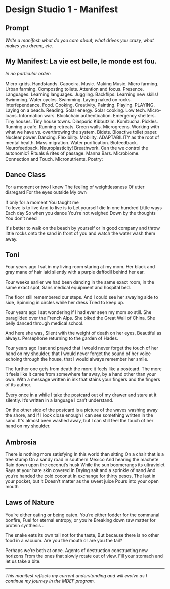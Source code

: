 # Design Studio 1 - Manifest

## Prompt

*Write a manifest: what do you care about, what drives you crazy, what makes you dream, etc.*

## My Manifest: La vie est belle, le monde est fou. 

*In no particular order:*

Micro-grids. Handstands. Capoeira. Music. Making Music. Micro farming. Urban farming. Composting toilets. Attention and focus. Presence. Languages. Learning languages. Juggling. Backflips. Learning new skills! Swimming. Water cycles. Swimming. Laying naked on rocks. Interfependance. Food. Cooking. Creativity. Painting. Playing. PLAYING. Laying on a beach. Reading. Solar energy. Solar cooking. Low tech. Micro-loans. Information wars. Blockchain authentication. Emergency shelters. Tiny houses. Tiny house towns. Diasporic Kibbutzim. Kombucha. Pickles. Running a cafe. Running retreats. Green walls. Microgreens. Working with what we have vs. overthrowing the system. Bidets. Bioactive toilet paper. Nuclear power. Dancing. Flexibility. Mobility. ADAPTABILITY as the root of mental health. Mass migration. Water purification. Biofeedback. Neurofeedback. Neuroplasticity! Breathwork. Can the we control the autonomic? Rituals & rites of passage. Manna Bars. Microbiome. Connection and Touch. Micronutrients. Poetry:

## Dance Class

For a moment or two
I knew
The feeling of 
weightlessness
Of utter disregard 
For the eyes outside
My own

If only for a moment 
You taught me  
To love is to live
And to live is to
Let yourself die
In one hundred 
Little ways 
Each day 
So when you dance
You’re not weighed 
Down by the thoughts
You don’t need

It's better to walk
on the beach 
by yourself 
or in good company
and throw little rocks 
onto the sand
in front of you
and watch the water
wash them away.


## Toni 
Four years ago I sat in my living room 
staring at my mom.
Her black and gray mane of hair laid silently 
with a purple daffodil behind her ear.

Four weeks earlier we had been dancing
in the same exact room,
in the same exact spot,
Sans medical equipment and hospital bed.

The floor still remembered our steps.
And I could see her swaying side to side,
Spinning in circles while her dress 
Tried to keep up.

Four years ago I sat wondering 
if I had ever seen my mom so still.
She paraglided over the French Alps.
She biked the Great Wall of China.
She belly danced through medical school.

And here she was,
Silent with the weight of death on her eyes,
Beautiful as always.
Persephone returning to the garden of Hades.

Four years ago I sat and prayed 
that I would never forget the touch of her hand on my shoulder,
that I would never forget the sound of her voice 
echoing through the house,
that I would always remember her smile.

The further one gets from death the more it feels 
like a postcard.
The more it feels like it came from somewhere far away,
by a hand other than your own.
With a message written in ink that stains your fingers
and the fingers of its author.

Every once in a while I take the postcard out of my drawer 
and stare at it silently.
It’s written in a language I can’t understand.

On the other side of the postcard is a picture 
of the waves washing away the shore,
and if I look close enough 
I can see something written in the sand.
It's almost been washed away,
but I can still feel the touch of her hand on my shoulder.


## Ambrosia 
There is nothing more satisfying
In this world than sitting
On a chair that is a tree stump
On a sandy road in southern Mexico
And hearing the machete
Rain down upon the coconut’s husk
While the sun boomerangs its ultraviolet
Rays at your bare skin covered in 
Drying salt and a sprinkle of sand
And you’re handed the cold coconut
In exchange for thirty pesos, 
The last in your pocket, but it 
Doesn’t matter as the sweet juice
Pours into your open mouth 

## Laws of Nature
You’re either eating or being eaten.
You’re either fodder for the communal bonfire,
Fuel for eternal entropy, or you’re
Breaking down raw matter for protein synthesis .

The snake eats its own tail not for the taste,
But because there is no other food in a vacuum.
Are you the mouth or are you the tail?

Perhaps we’re both at once.
Agents of destruction constructing new horizons
From the ones that slowly rotate out of view. 
Fill your stomach and let us take a bite.


---

*This manifest reflects my current understanding and will evolve as I continue my journey in the MDEF program.*
